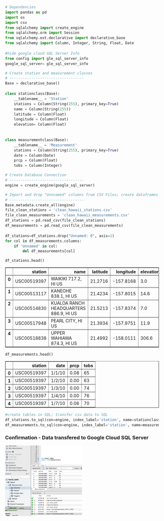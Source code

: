 

```python
# Dependencies
import pandas as pd
import os
import csv
from sqlalchemy import create_engine
from sqlalchemy.orm import Session
from sqlalchemy.ext.declarative import declarative_base
from sqlalchemy import Column, Integer, String, Float, Date

#hide google cloud SQL Server Info
from config import gle_sql_server_info
google_sql_server= gle_sql_server_info
```


```python
# Create station and measurement classes
# ----------------------------------
Base = declarative_base()

class stationclass(Base):
    __tablename__ = 'Station'
    stations = Column(String(255), primary_key=True)
    name = Column(String(255))
    latitude = Column(Float)
    longitude = Column(Float)
    elevation= Column(Float)


class measurementclass(Base):
    __tablename__ = 'Measurement'
    stations = Column(String(255), primary_key=True)
    date = Column(Date)
    prcp = Column(Float)
    tobs = Column(Integer)


```


```python
# Create Database Connection
# ----------------------------------
engine = create_engine(google_sql_server)

```


```python
# Import and drop "Unnnamed" columns from CSV Files; create dataframes
# ----------------------------------
Base.metadata.create_all(engine)
file_clean_stations = 'clean_hawaii_stations.csv'
file_clean_measurements = 'clean_hawaii_measurements.csv'
df_stations = pd.read_csv(file_clean_stations)
df_measurements = pd.read_csv(file_clean_measurements)

df_stations=df_stations.drop("Unnamed: 0", axis=1)
for col in df_measurements.columns:
    if 'Unnamed' in col:
        del df_measurements[col]

```


```python
df_stations.head()
```




<div>
<style>
    .dataframe thead tr:only-child th {
        text-align: right;
    }

    .dataframe thead th {
        text-align: left;
    }

    .dataframe tbody tr th {
        vertical-align: top;
    }
</style>
<table border="1" class="dataframe">
  <thead>
    <tr style="text-align: right;">
      <th></th>
      <th>station</th>
      <th>name</th>
      <th>latitude</th>
      <th>longitude</th>
      <th>elevation</th>
    </tr>
  </thead>
  <tbody>
    <tr>
      <th>0</th>
      <td>USC00519397</td>
      <td>WAIKIKI 717.2, HI US</td>
      <td>21.2716</td>
      <td>-157.8168</td>
      <td>3.0</td>
    </tr>
    <tr>
      <th>1</th>
      <td>USC00513117</td>
      <td>KANEOHE 838.1, HI US</td>
      <td>21.4234</td>
      <td>-157.8015</td>
      <td>14.6</td>
    </tr>
    <tr>
      <th>2</th>
      <td>USC00514830</td>
      <td>KUALOA RANCH HEADQUARTERS 886.9, HI US</td>
      <td>21.5213</td>
      <td>-157.8374</td>
      <td>7.0</td>
    </tr>
    <tr>
      <th>3</th>
      <td>USC00517948</td>
      <td>PEARL CITY, HI US</td>
      <td>21.3934</td>
      <td>-157.9751</td>
      <td>11.9</td>
    </tr>
    <tr>
      <th>4</th>
      <td>USC00518838</td>
      <td>UPPER WAHIAWA 874.3, HI US</td>
      <td>21.4992</td>
      <td>-158.0111</td>
      <td>306.6</td>
    </tr>
  </tbody>
</table>
</div>




```python
df_measurements.head()
```




<div>
<style>
    .dataframe thead tr:only-child th {
        text-align: right;
    }

    .dataframe thead th {
        text-align: left;
    }

    .dataframe tbody tr th {
        vertical-align: top;
    }
</style>
<table border="1" class="dataframe">
  <thead>
    <tr style="text-align: right;">
      <th></th>
      <th>station</th>
      <th>date</th>
      <th>prcp</th>
      <th>tobs</th>
    </tr>
  </thead>
  <tbody>
    <tr>
      <th>0</th>
      <td>USC00519397</td>
      <td>1/1/10</td>
      <td>0.08</td>
      <td>65</td>
    </tr>
    <tr>
      <th>1</th>
      <td>USC00519397</td>
      <td>1/2/10</td>
      <td>0.00</td>
      <td>63</td>
    </tr>
    <tr>
      <th>2</th>
      <td>USC00519397</td>
      <td>1/3/10</td>
      <td>0.00</td>
      <td>74</td>
    </tr>
    <tr>
      <th>3</th>
      <td>USC00519397</td>
      <td>1/4/10</td>
      <td>0.00</td>
      <td>76</td>
    </tr>
    <tr>
      <th>4</th>
      <td>USC00519397</td>
      <td>1/7/10</td>
      <td>0.06</td>
      <td>70</td>
    </tr>
  </tbody>
</table>
</div>




```python
#create tables in SQL; transfer csv data to SQL
df_stations.to_sql(con=engine, index_label='station', name=stationclass.__tablename__, if_exists='replace', index='False')
df_measurements.to_sql(con=engine, index_label='station', name=measurementclass.__tablename__, if_exists='replace', index='False')
```

<h3>Confirmation - Data transfered to Google Cloud SQL Server</h3>

<img src="SQL_Datatransfer.png" width=50%, height=50%>
